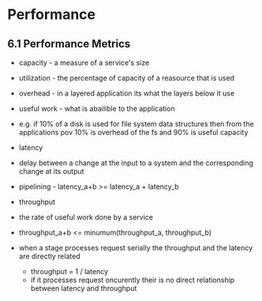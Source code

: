 # Performance

## 6.1 Performance Metrics

-  capacity - a measure of a service's size
-  utilization - the percentage of capacity of a reasource that is used
-  overhead - in a layered application its what the layers below it use
-  useful work - what is abailible to the application
  - e.g. if 10% of a disk is used for file system data structures then from the applications pov 10% is overhead of the fs and 90% is useful capacity
  
-  latency 
  - delay between a change at the input to a system and the corresponding change at its output
  - pipelining - latency_a+b >= latency_a + latency_b

-  throughput
  - the rate of useful work done by a service
  - throughput_a+b <= minumum(throughput_a, throughput_b)
  - when a stage processes request serially the throughput and the latency are directly related
    - throughput = 1 / latency
    - if it processes request oncurently their is no direct relationship between latency and throughput